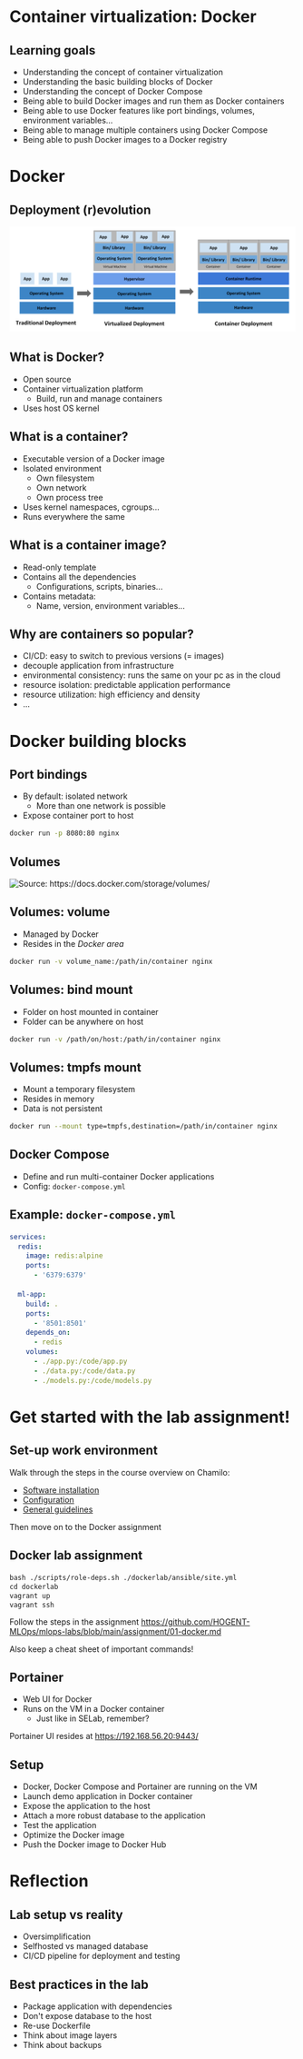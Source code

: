 <!-- ---
title: "1. Docker"
subtitle: "Machine Learning Operations<br/>HOGENT applied computer science"
author: "Thomas Aelbrecht & Martijn Saelens"
date: 2023-2024
--- -->

# Container virtualization: Docker

## Learning goals

- Understanding the concept of container virtualization
- Understanding the basic building blocks of Docker
- Understanding the concept of Docker Compose
- Being able to build Docker images and run them as Docker containers
- Being able to use Docker features like port bindings, volumes, environment variables...
- Being able to manage multiple containers using Docker Compose
- Being able to push Docker images to a Docker registry

# Docker

## Deployment (r)evolution

![<small><em>Source: <https://kubernetes.io/docs/concepts/overview/></em></small>](assets/03-kubernetes/container_evolution.svg)

## What is Docker?

- Open source
- Container virtualization platform
  - Build, run and manage containers
- Uses host OS kernel

## What is a container?

- Executable version of a Docker image
- Isolated environment
  - Own filesystem
  - Own network
  - Own process tree
- Uses kernel namespaces, cgroups...
- Runs everywhere the same

## What is a container image?

- Read-only template
- Contains all the dependencies
  - Configurations, scripts, binaries...
- Contains metadata:
  - Name, version, environment variables...

## Why are containers so popular?

- CI/CD: easy to switch to previous versions (= images)
- decouple application from infrastructure
- environmental consistency: runs the same on your pc as in the cloud
- resource isolation: predictable application performance
- resource utilization: high efficiency and density
- ...

# Docker building blocks

## Port bindings

- By default: isolated network
  - More than one network is possible
- Expose container port to host

```bash
docker run -p 8080:80 nginx
```

## Volumes

![<small><em>Source: <https://docs.docker.com/storage/volumes/></em></small>](https://docs.docker.com/storage/images/types-of-mounts-volume.png)

## Volumes: volume

- Managed by Docker
- Resides in the *Docker area*

```bash
docker run -v volume_name:/path/in/container nginx
```

## Volumes: bind mount

- Folder on host mounted in container
- Folder can be anywhere on host

```bash
docker run -v /path/on/host:/path/in/container nginx
```

## Volumes: tmpfs mount

- Mount a temporary filesystem
- Resides in memory
- Data is not persistent

```bash
docker run --mount type=tmpfs,destination=/path/in/container nginx
```

## Docker Compose

- Define and run multi-container Docker applications
- Config: `docker-compose.yml`

## Example: `docker-compose.yml`

```yaml
services:
  redis:
    image: redis:alpine
    ports:
      - '6379:6379'

  ml-app:
    build: .
    ports:
      - '8501:8501'
    depends_on:
      - redis
    volumes:
      - ./app.py:/code/app.py
      - ./data.py:/code/data.py
      - ./models.py:/code/models.py
```

# Get started with the lab assignment!

## Set-up work environment

Walk through the steps in the course overview on Chamilo:

- [Software installation](https://chamilo.hogent.be/index.php?application=Chamilo%5CApplication%5CWeblcms&go=CourseViewer&course=58936&tool=LearningPath&tool_action=ComplexDisplay&publication=2196532&preview_content_object_id=7521644&learning_path_action=Viewer&child_id=357806)
- [Configuration](https://chamilo.hogent.be/index.php?application=Chamilo%5CApplication%5CWeblcms&go=CourseViewer&course=58936&tool=LearningPath&tool_action=ComplexDisplay&publication=2196532&preview_content_object_id=7521644&learning_path_action=Viewer&child_id=357819)
- [General guidelines](https://chamilo.hogent.be/index.php?application=Chamilo%5CApplication%5CWeblcms&go=CourseViewer&course=58936&tool=LearningPath&tool_action=ComplexDisplay&publication=2196532&preview_content_object_id=7521644&learning_path_action=Viewer&child_id=357826)

Then move on to the Docker assignment

## Docker lab assignment

```console
bash ./scripts/role-deps.sh ./dockerlab/ansible/site.yml
cd dockerlab
vagrant up
vagrant ssh
```

Follow the steps in the assignment <https://github.com/HOGENT-MLOps/mlops-labs/blob/main/assignment/01-docker.md>

Also keep a cheat sheet of important commands!

## Portainer

- Web UI for Docker
- Runs on the VM in a Docker container
  - Just like in SELab, remember?

Portainer UI resides at <https://192.168.56.20:9443/>

## Setup

- Docker, Docker Compose and Portainer are running on the VM
- Launch demo application in Docker container
- Expose the application to the host
- Attach a more robust database to the application
- Test the application
- Optimize the Docker image
- Push the Docker image to Docker Hub

# Reflection

## Lab setup vs reality

- Oversimplification
- Selfhosted vs managed database
- CI/CD pipeline for deployment and testing

## Best practices in the lab

- Package application with dependencies
- Don't expose database to the host
- Re-use Dockerfile
- Think about image layers
- Think about backups
